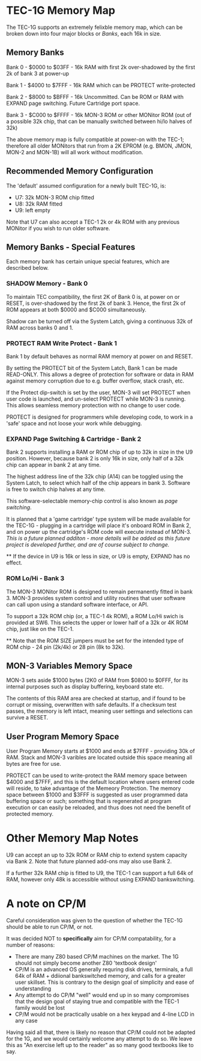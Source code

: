 # TEC-1G Memory Map

The TEC-1G supports an extremely felixble memory map, which can be broken down into four major blocks or *Banks*, each 16k in size.

## Memory Banks

Bank 0 - $0000 to $03FF - 16k RAM with first 2k over-shadowed by the first 2k of bank 3 at power-up

Bank 1 - $4000 to $7FFF - 16k RAM which can be PROTECT write-protected

Bank 2 - $8000 to $BFFF - 16k Uncommitted. Can be ROM or RAM with EXPAND page switching. Future Cartridge port space.

Bank 3 - $C000 to $FFFF - 16k MON-3 ROM or other MONitor ROM (out of a possible 32k chip, that can be manually switched between hi/lo halves of 32k)

The above memory map is fully compatible at power-on with the TEC-1; therefore all older MONitors that run from a 2K EPROM (e.g. BMON, JMON, MON-2 and MON-1B) will all work without modification.

## Recommended Memory Configuration

The 'default' assumed configuration for a newly built TEC-1G, is:

- U7: 32k MON-3 ROM chip fitted
- U8: 32k RAM fitted
- U9: left empty

Note that U7 can also accept a TEC-1 2k or 4k ROM with any previous MONitor if you wish to run older software.

## Memory Banks - Special Features

Each memory bank has certain unique special features, which are described below.

### SHADOW Memory - Bank 0

To maintain TEC compatibility, the first 2K of Bank 0 is, at power on or RESET, is over-shadowed by the first 2k of bank 3. Hence, the first 2k of ROM appears at both $0000 and $C000 simultaneously.

Shadow can be turned off via the System Latch, giving a continuous 32k of RAM across banks 0 and 1.


### PROTECT RAM Write Protect - Bank 1

Bank 1 by default behaves as normal RAM memory at power on and RESET.

By setting the PROTECT bit of the System Latch, Bank 1 can be made READ-ONLY. This allows a degree of protection for software or data in RAM against memory corruption due to e.g. buffer overflow, stack crash, etc.

If the Protect dip-switch is set by the user, MON-3 will set PROTECT when user code is launched, and un-select PROTECT while MON-3 is running. This allows seamless memory protection with no change to user code.

PROTECT is designed for programmers while developing code, to work in a 'safe' space and not loose your work while debugging.


### EXPAND Page Switching & Cartridge - Bank 2

Bank 2 supports installing a RAM or ROM chip of up to 32k in size in the U9 position. However, because bank 2 is only 16k in size, only half of a 32k chip can appear in bank 2 at any time.

The highest address line of the 32k chip (A14) can be toggled using the System Latch, to select which half of the chip appears in bank 3. Software is free to switch chip halves at any time.

This software-selectable memory-chip control is also known as *page switching*.

It is planned that a 'game cartridge' type system will be made available for the TEC-1G - plugging in a cartridge will place it's onboard ROM in Bank 2, and on power up the cartridge's ROM code will execute instead of MON-3. *This is a future planned additon - more details will be added as this future project is developed further, and are of course subject to change.*

** If the device in U9 is 16k or less in size, or U9 is empty, EXPAND has no effect.

### ROM Lo/Hi - Bank 3

The MON-3 MONitor ROM is designed to remain permanently fitted in bank 3. MON-3 provides system control and utility routines that user software can call upon using a standard software interface, or API.

To support a 32k ROM chip (or, a TEC-1 4k ROM), a ROM Lo/Hi swich is provided at SW6. This selects the upper or lower half of a 32k or 4K ROM chip, just like on the TEC-1.

** Note that the ROM SIZE jumpers must be set for the intended type of ROM chip - 24 pin (2k/4k) or 28 pin (8k to 32k).


## MON-3 Variables Memory Space

MON-3 sets aside $1000 bytes (2K0 of RAM from $0800 to $0FFF, for its internal purposes such as display buffering, keyboard state etc.

The contents of this RAM area are checked at startup, and if found to be corrupt or missing, overwritten with safe defaults. If a checksum test passes, the memory is left intact, meaning user settings and selections can survive a RESET.

## User Program Memory Space

User Program Memory starts at $1000 and ends at $7FFF - providing 30k of RAM. Stack and MON-3 varibles are located outside this space meaning all bytes are free for use.

PROTECT can be used to write-protect the RAM memory space between $4000 and $7FFF, and this is the default location where users entered code will reside, to take advantage of the Memeory Protection. The memory space between $1000 and $3FFF is suggested as user programmed data buffering space or such; something that is regenerated at program execution or can easily be reloaded, and thus does not need the benefit of protected memory.

# Other Memory Map Notes

U9 can accept an up to 32k ROM or RAM chip to extend system capacity via Bank 2. Note that future planned add-ons may also use Bank 2.

If a further 32k RAM chip is fitted to U9, the TEC-1 can support a full 64k of RAM, however only 48k is accessible without using EXPAND bankswitching.


# A note on CP/M

Careful consideration was given to the question of whether the TEC-1G should be able to run CP/M, or not.

It was decided NOT to <b>specifically</b> aim for CP/M compatability, for a number of reasons:

- There are many Z80 based CP/M machines on the market. The 1G should not simply become another Z80 'textbook design'
- CP/M is an advanced OS generally requring disk drives, terminals, a full 64k of RAM + ddiional bankswitched memory, and calls for a greater user skillset. This is contrary to the design goal of simplicity and ease of understanding
- Any attempt to do CP/M "well" would end up in so many compromises that the design goal of staying true and compatible with the TEC-1 family would be lost
- CP/M would not be practically usable on a hex keypad and 4-line LCD in any case

Having said all that, there is likely no reason that CP/M could not be adapted for the 1G, and we would certainly welcome any attempt to do so. We leave this as "An exercise left up to the reader" as so many good textbooks like to say.

